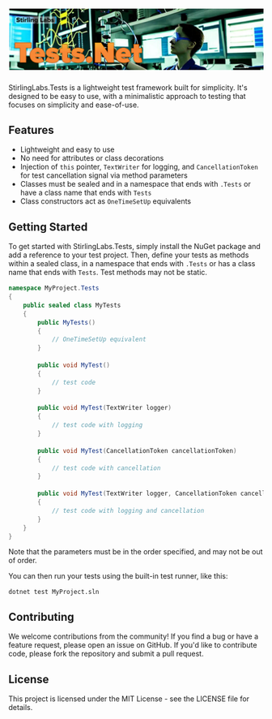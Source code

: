 ﻿# ![StirlingLabs.Tests](./Tests.Net.jpg)


StirlingLabs.Tests is a lightweight test framework built for simplicity. It's designed to be easy to use, with a minimalistic approach to testing that focuses on simplicity and ease-of-use.

## Features

* Lightweight and easy to use
* No need for attributes or class decorations
* Injection of `this` pointer, `TextWriter` for logging, and `CancellationToken` for test cancellation signal via method parameters
* Classes must be sealed and in a namespace that ends with `.Tests` or have a class name that ends with `Tests`
* Class constructors act as `OneTimeSetUp` equivalents

## Getting Started

To get started with StirlingLabs.Tests, simply install the NuGet package and add a reference to your test project. Then, define your tests as methods within a sealed class, in a namespace that ends with `.Tests` or has a class name that ends with `Tests`. Test methods may not be static.

```csharp
namespace MyProject.Tests
{
    public sealed class MyTests
    {
        public MyTests()
        {
            // OneTimeSetUp equivalent
        }

        public void MyTest()
        {
            // test code
        }

        public void MyTest(TextWriter logger)
        {
            // test code with logging
        }

        public void MyTest(CancellationToken cancellationToken)
        {
            // test code with cancellation
        }

        public void MyTest(TextWriter logger, CancellationToken cancellationToken)
        {
            // test code with logging and cancellation
        }
    }
}
```

Note that the parameters must be in the order specified, and may not be out of order.

You can then run your tests using the built-in test runner, like this:

```shell
dotnet test MyProject.sln
```

## Contributing
We welcome contributions from the community! If you find a bug or have a feature request, please open an issue on GitHub. If you'd like to contribute code, please fork the repository and submit a pull request.

## License
This project is licensed under the MIT License - see the LICENSE file for details.


